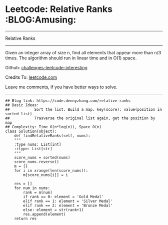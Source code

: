 
# Leetcode: Relative Ranks     :BLOG:Amusing:

---

Relative Ranks  

---

Given an integer array of size n, find all elements that appear more than n/3 times. The algorithm should run in linear time and in O(1) space.  

Github: [challenges-leetcode-interesting](https://github.com/DennyZhang/challenges-leetcode-interesting/tree/master/problems/relative-ranks)  

Credits To: [leetcode.com](https://leetcode.com/problems/relative-ranks/description/)  

Leave me comments, if you have better ways to solve.  

---

    ## Blog link: https://code.dennyzhang.com/relative-ranks
    ## Basic Ideas:
    ##           Sort the list. Build a map. key(score): value(position in sorted list)
    ##           Trasverse the original list again, get the position by map
    ## Complexity: Time O(n*log(n)), Space O(n)
    class Solution(object):
        def findRelativeRanks(self, nums):
    	"""
    	:type nums: List[int]
    	:rtype: List[str]
    	"""
    	score_nums = sorted(nums)
    	score_nums.reverse()
    	m = {}
    	for i in xrange(len(score_nums)):
    	    m[score_nums[i]] = i
    
    	res = []
    	for num in nums:
    	    rank = m[num]
    	    if rank == 0: element = 'Gold Medal'
    	    elif rank == 1: element = 'Silver Medal'
    	    elif rank == 2: element = 'Bronze Medal'
    	    else: element = str(rank+1)
    	    res.append(element)
    	return res

